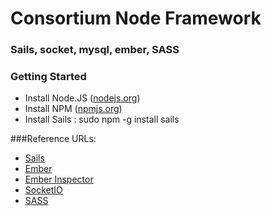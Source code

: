 # Consortium Node Framework
### Sails, socket, mysql, ember, SASS

### Getting Started

- Install Node.JS ([nodejs.org](http://nodejs.org/))
- Install NPM ([npmjs.org](//www.npmjs.org/))
- Install Sails : sudo npm -g install sails

###Reference URLs:

- [Sails](http://sailsjs.org/)
- [Ember](http://emberjs.com/)
- [Ember Inspector](https://chrome.google.com/webstore/detail/ember-inspector/bmdblncegkenkacieihfhpjfppoconhi?hl=en)
- [SocketIO](http://socket.io)
- [SASS](http://sass-lang.com/)
